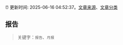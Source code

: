 :alarm_clock: 更新时间: 2025-06-16 04:52:37。[文章来源](/README.md)、[文章分类](/TAGS.md)

## 报告


> 关键字：`报告`、`月报`



